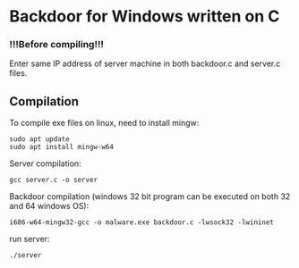 # Backdoor for Windows written on C 

### !!!Before compiling!!!
Enter same IP address of server machine in both backdoor.c and server.c files.

## Compilation 
To compile exe files on linux, need to install mingw:
```shell script
sudo apt update
sudo apt install mingw-w64
```

Server compilation: 
```shell script
gcc server.c -o server  
```

Backdoor compilation (windows 32 bit program can be executed on both 32 and 64 windows OS):
```shell script
i686-w64-mingw32-gcc -o malware.exe backdoor.c -lwsock32 -lwininet 
```

run server: 
```shell script
./server
```
